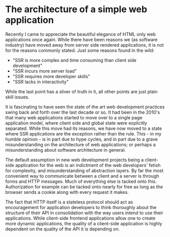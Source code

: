 The architecture of a simple web application
====

Recently I came to appreciate the beautiful elegance of HTML only web applications once again. While there have been reasons we (as software industry) have moved away from server side rendered applications, it is not for the reasons commonly stated. Just some reasons found in the wild:

- "SSR is more complex and time consuming than client side development"
- "SSR incurs more server load"
- "SSR requires more developer skills"
- "SSR lacks in interactivity" 

While the last point has a sliver of truth in it, all other points are just plain skill issues.

It is fascinating to have seen the state of the art web development practices swing back and forth over the last decade or so. It had been in the 2010's that many web applications started to move over to a single page application model, where client side and global state were explicitly separated. While this move had its reasons, we have now moved to a state where SSR applications are the exception rather than the rule. This - in my humble opinion - is in part due to hype cycles, and in part due to a grave misunderstanding on the architecture of web applications; or perhaps a misunderstanding about software architecture in general.

The default assumption in new web development projects being a client-side application for the web is an indictment of the web developers' fetish for complexity, and misunderstanding of abstraction layers. By far the most convenient way to communicate between a client and a server is through forms and HTTP messages. Much of everything else is tacked onto this. Authorization for example can be tacked onto nearly for free as long as the browser sends a cookie along with every request it makes.

The fact that HTTP itself is a stateless protocol should act as encouragement for application developers to think thoroughly about the structure of their API in consolidation with the way users intend to use their applications. While client-side frontend applications allow one to create more dynamic applications, the quality of a client-side application is highly dependent on the quality of the API it is depending on. 